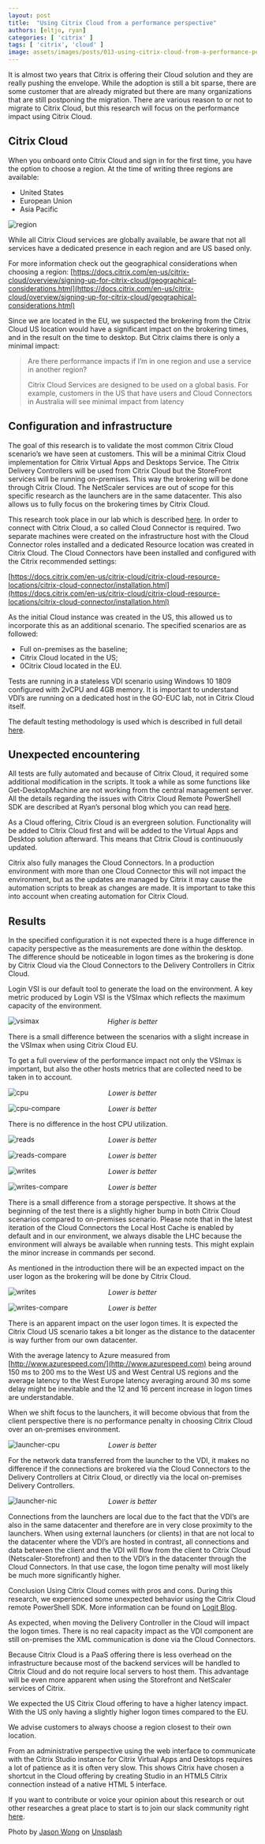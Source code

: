 ```yaml
---
layout: post
title:  "Using Citrix Cloud from a performance perspective"
authors: [eltjo, ryan]
categories: [ 'citrix' ]
tags: [ 'citrix', 'cloud' ]
image: assets/images/posts/013-using-citrix-cloud-from-a-performance-perspective/013-citrix-cloud-feature-image.png
---
```

It is almost two years that Citrix is offering their Cloud solution and they are really pushing the envelope. While the adoption is still a bit sparse, there are some customer that are already migrated but there are many organizations that are still postponing the migration. There are various reason to or not to migrate to Citrix Cloud, but this research will focus on the performance impact using Citrix Cloud.

## Citrix Cloud
When you onboard onto Citrix Cloud and sign in for the first time, you have the option to choose a region. At the time of writing three regions are available:

  * United States
  * European Union
  * Asia Pacific

![region]({{site.baseurl}}/assets/images/posts/013-using-citrix-cloud-from-a-performance-perspective/013-citrix-cloud-region-select-v2.png)

While all Citrix Cloud services are globally available, be aware that not all services have a dedicated presence in each region and are US based only.

For more information check out the geographical considerations when choosing a region: [https://docs.citrix.com/en-us/citrix-cloud/overview/signing-up-for-citrix-cloud/geographical-considerations.html](https://docs.citrix.com/en-us/citrix-cloud/overview/signing-up-for-citrix-cloud/geographical-considerations.html)

Since we are located in the EU, we suspected the brokering from the Citrix Cloud US location would have a significant impact on the brokering times, and in the result on the time to desktop. But Citrix claims there is only a minimal impact:

> Are there performance impacts if I’m in one region and use a service in another region?
> 
> Citrix Cloud Services are designed to be used on a global basis. For example, customers in the US that have users and Cloud Connectors in Australia will see minimal impact from latency

## Configuration and infrastructure
The goal of this research is to validate the most common Citrix Cloud scenario’s we have seen at customers. This will be a minimal Citrix Cloud implementation for Citrix Virtual Apps and Desktops Service. The Citrix Delivery Controllers will be used from Citrix Cloud but the StoreFront services will be running on-premises. This way the brokering will be done through Citrix Cloud. The NetScaler services are out of scope for this specific research as the launchers are in the same datacenter. This also allows us to fully focus on the brokering times by Citrix Cloud.

This research took place in our lab which is described [here]({{site.baseurl}}/architecture-and-hardware-setup-overview-2018). In order to connect with Citrix Cloud, a so called Cloud Connector is required. Two separate machines were created on the infrastructure host with the Cloud Connector roles installed and a dedicated Resource location was created in Citrix Cloud. The Cloud Connectors have been installed and configured with the Citrix recommended settings:

[https://docs.citrix.com/en-us/citrix-cloud/citrix-cloud-resource-locations/citrix-cloud-connector/installation.html](https://docs.citrix.com/en-us/citrix-cloud/citrix-cloud-resource-locations/citrix-cloud-connector/installation.html)

As the initial Cloud instance was created in the US, this allowed us to incorporate this as an additional scenario. The specified scenarios are as followed:

  * Full on-premises as the baseline;
  * Citrix Cloud located in the US;
  * 0Citrix Cloud located in the EU.

Tests are running in a stateless VDI scenario using Windows 10 1809 configured with 2vCPU and 4GB memory. It is important to understand VDI’s are running on a dedicated host in the GO-EUC lab, not in Citrix Cloud itself.

The default testing methodology is used which is described in full detail [here]({{site.baseurl}}/insight-in-the-testing-methodology).

## Unexpected encountering
All tests are fully automated and because of Citrix Cloud, it required some additional modification in the scripts. It took a while as some functions like Get-DesktopMachine are not working from the central management server. All the details regarding the issues with Citrix Cloud Remote PowerShell SDK are described at Ryan’s personal blog which you can read [here](https://www.logitblog.com/inconsistencies-with-citrix-cloud-remote-powershell-sdk).

As a Cloud offering, Citrix Cloud is an evergreen solution. Functionality will be added to Citrix Cloud first and will be added to the Virtual Apps and Desktop solution afterward. This means that Citrix Cloud is continuously updated.

Citrix also fully manages the Cloud Connectors. In a production environment with more than one Cloud Connector this will not impact the environment, but as the updates are managed by Citrix it may cause the automation scripts to break as changes are made. It is important to take this into account when creating automation for Citrix Cloud.

## Results
In the specified configuration it is not expected there is a huge difference in capacity perspective as the measurements are done within the desktop. The difference should be noticeable in logon times as the brokering is done by Citrix Cloud via the Cloud Connectors to the Delivery Controllers in Citrix Cloud.

Login VSI is our default tool to generate the load on the environment. A key metric produced by Login VSI is the VSImax which reflects the maximum capacity of the environment.

![vsimax]({{site.baseurl}}/assets/images/posts/013-using-citrix-cloud-from-a-performance-perspective/013-citrix-cloud-vsimax.png)
<p align="center" style="margin-top: -30px;" >
  <i>Higher is better</i>
</p>

There is a small difference between the scenarios with a slight increase in the VSImax when using Citrix Cloud EU.

To get a full overview of the performance impact not only the VSImax is important, but also the other hosts metrics that are collected need to be taken in to account.


![cpu]({{site.baseurl}}/assets/images/posts/013-using-citrix-cloud-from-a-performance-perspective/013-citrix-cloud-host-cpu.png)
<p align="center" style="margin-top: -30px;" >
  <i>Lower is better</i>
</p>

![cpu-compare]({{site.baseurl}}/assets/images/posts/013-using-citrix-cloud-from-a-performance-perspective/013-citrix-cloud-host-cpu-compare.png)
<p align="center" style="margin-top: -30px;" >
  <i>Lower is better</i>
</p>

There is no difference in the host CPU utilization.

![reads]({{site.baseurl}}/assets/images/posts/013-using-citrix-cloud-from-a-performance-perspective/013-citrix-cloud-host-reads.png)
<p align="center" style="margin-top: -30px;" >
  <i>Lower is better</i>
</p>

![reads-compare]({{site.baseurl}}/assets/images/posts/013-using-citrix-cloud-from-a-performance-perspective/013-citrix-cloud-host-reads-compare.png)
<p align="center" style="margin-top: -30px;" >
  <i>Lower is better</i>
</p>

![writes]({{site.baseurl}}/assets/images/posts/013-using-citrix-cloud-from-a-performance-perspective/013-citrix-cloud-host-writes.png)
<p align="center" style="margin-top: -30px;" >
  <i>Lower is better</i>
</p>

![writes-compare]({{site.baseurl}}/assets/images/posts/013-using-citrix-cloud-from-a-performance-perspective/013-citrix-cloud-host-writes-compare.png)
<p align="center" style="margin-top: -30px;" >
  <i>Lower is better</i>
</p>

There is a small difference from a storage perspective. It shows at the beginning of the test there is a slightly higher bump in both Citrix Cloud scenarios compared to on-premises scenario. Please note that in the latest iteration of the Cloud Connectors the Local Host Cache is enabled by default and in our environment, we always disable the LHC because the environment will always be available when running tests. This might explain the minor increase in commands per second.

As mentioned in the introduction there will be an expected impact on the user logon as the brokering will be done by Citrix Cloud.

![writes]({{site.baseurl}}/assets/images/posts/013-using-citrix-cloud-from-a-performance-perspective/013-citrix-cloud-logon-times.png)
<p align="center" style="margin-top: -30px;" >
  <i>Lower is better</i>
</p>

![writes-compare]({{site.baseurl}}/assets/images/posts/013-using-citrix-cloud-from-a-performance-perspective/013-citrix-cloud-logon-times-compare.png)
<p align="center" style="margin-top: -30px;" >
  <i>Lower is better</i>
</p>

There is an apparent impact on the user logon times. It is expected the Citrix Cloud US scenario takes a bit longer as the distance to the datacenter is way further from our own datacenter.

With the average latency to Azure measured from [http://www.azurespeed.com/](http://www.azurespeed.com) being around 150 ms to 200 ms to the West US and West Central US regions and the average latency to the West Europe latency averaging around 30 ms some delay might be inevitable and the 12 and 16 percent increase in logon times are understandable.

When we shift focus to the launchers, it will become obvious that from the client perspective there is no performance penalty in choosing Citrix Cloud over an on-premises environment.

![launcher-cpu]({{site.baseurl}}/assets/images/posts/013-using-citrix-cloud-from-a-performance-perspective/013-citrix-cloud-launcher-cpu.png)
<p align="center" style="margin-top: -30px;" >
  <i>Lower is better</i>
</p>

For the network data transferred from the launcher to the VDI, it makes no difference if the connections are brokered via the Cloud Connectors to the Delivery Controllers at Citrix Cloud, or directly via the local on-premises Delivery Controllers.

![launcher-nic]({{site.baseurl}}/assets/images/posts/013-using-citrix-cloud-from-a-performance-perspective/013-citrix-cloud-launcher-nic.png)
<p align="center" style="margin-top: -30px;" >
  <i>Lower is better</i>
</p>

Connections from the launchers are local due to the fact that the VDI’s are also in the same datacenter and therefore are in very close proximity to the launchers. When using external launchers (or clients) in that are not local to the datacenter where the VDI’s are hosted in contrast, all connections and data between the client and the VDI will flow from the client to Citrix Cloud (Netscaler-Storefront) and then to the VDI’s in the datacenter through the Cloud Connectors. In that use case, the logon time penalty will most likely be much more significantly higher.

Conclusion
Using Citrix Cloud comes with pros and cons. During this research, we experienced some unexpected behavior using the Citrix Cloud remote PowerShell SDK. More information can be found on [Logit Blog](https://www.logitblog.com/inconsistencies-with-citrix-cloud-remote-powershell-sdk).

As expected, when moving the Delivery Controller in the Cloud will impact the logon times. There is no real capacity impact as the VDI component are still on-premises the XML communication is done via the Cloud Connectors.

Because Citrix Cloud is a PaaS offering there is less overhead on the infrastructure because most of the backend services will be handled to Citrix Cloud and do not require local servers to host them. This advantage will be even more apparent when using the Storefront and NetScaler services of Citrix.

We expected the US Citrix Cloud offering to have a higher latency impact. With the US only having a slightly higher logon times compared to the EU.

We advise customers to always choose a region closest to their own location.

From an administrative perspective using the web interface to communicate with the Citrix Studio instance for Citrix Virtual Apps and Desktops requires a lot of patience as it is often very slow. This shows Citrix have chosen a shortcut in the Cloud offering by creating Studio in an HTML5 Citrix connection instead of a native HTML 5 interface.

If you want to contribute or voice your opinion about this research or out other researches a great place to start is to join our slack community right [here](https://{{site.title}}.slack.com).

Photo by [Jason Wong](https://unsplash.com/photos/o_SMqtT8bpU?utm_source=unsplash&utm_medium=referral&utm_content=creditCopyText) on [Unsplash](https://unsplash.com/search/photos/cloud?utm_source=unsplash&utm_medium=referral&utm_content=creditCopyText)